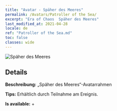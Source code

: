 ```yaml
---
title: "Avatar - Späher des Meeres"
permalink: /Avatars/Patroller of the Sea/
excerpt: "Era of Chaos  Späher des Meeres"
last_modified_at: 2021-04-28
locale: de
ref: "Patroller of the Sea.md"
toc: false
classes: wide
---
```

 ![Späher des Meeres](/images/a/avatarFrame_102.png)

## Details

 **Beschreibung:** „Späher des Meeres“-Avatarrahmen 

 **Tips:** Erhältlich durch Teilnahme am Ereignis. 

 **Is available:**  + 

